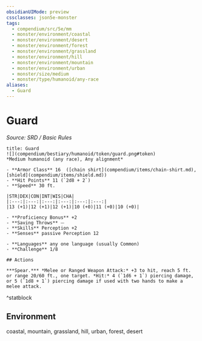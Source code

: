 ```yaml
---
obsidianUIMode: preview
cssclasses: json5e-monster
tags:
  - compendium/src/5e/mm
  - monster/environment/coastal
  - monster/environment/desert
  - monster/environment/forest
  - monster/environment/grassland
  - monster/environment/hill
  - monster/environment/mountain
  - monster/environment/urban
  - monster/size/medium
  - monster/type/humanoid/any-race
aliases:
  - Guard
---
```

# Guard
*Source: SRD / Basic Rules*  

```ad-statblock
title: Guard
![](compendium/bestiary/humanoid/token/guard.png#token)
*Medium humanoid (any race), Any alignment*

- **Armor Class** 16  ([chain shirt](compendium/items/chain-shirt.md), [shield](compendium/items/shield.md))
- **Hit Points** 11 (`2d8 + 2`)
- **Speed** 30 ft.

|STR|DEX|CON|INT|WIS|CHA|
|:---:|:---:|:---:|:---:|:---:|:---:|
|13 (+1)|12 (+1)|12 (+1)|10 (+0)|11 (+0)|10 (+0)|

- **Proficiency Bonus** +2
- **Saving Throws** ⏤
- **Skills** Perception +2
- **Senses** passive Perception 12

- **Languages** any one language (usually Common)
- **Challenge** 1/8

## Actions

***Spear.*** *Melee or Ranged Weapon Attack:* +3 to hit, reach 5 ft. or range 20/60 ft., one target. *Hit:* 4 (`1d6 + 1`) piercing damage, or 5 (`1d8 + 1`) piercing damage if used with two hands to make a melee attack.
```
^statblock

## Environment

coastal, mountain, grassland, hill, urban, forest, desert